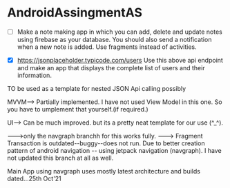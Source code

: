 # AndroidAssingmentAS

- [ ] Make a note making app in which you can add, delete and update notes using firebase as your database. You should also send a notification when a new note is added. Use fragments instead of activities.

- [X] https://jsonplaceholder.typicode.com/users
Use this above api endpoint and make an app that displays the complete list of users and their information.

TO be used as a template for nested JSON Api calling possibly

MVVM--> Partially implemented.
I have not used View Model in this one. So you have to umplement that yourself.(if required.)


UI--> Can be much improved. but its a pretty neat template for our use (^_^).

--->only the navgraph branchh for this works fully.
---> Fragment Transaction is outdated--buggy--does not run. 
Due to better creation pattern of android navigation -- using jetpack navigation (navgraph). I have not updated this branch at all as well.

Main App using navgraph uses mostly latest architecture and builds dated...25th Oct'21

<!-- * https://docs.google.com/document/d/1zdX5NJ_sYd12ZtVg7tUQQ2O5JW7BJWdp5bSEZHcqVWU/edit -- some info regarding Json Extractor App and its moving ahead. -->
